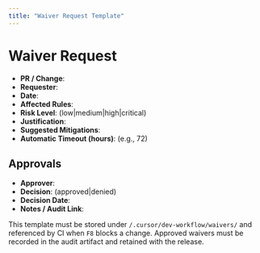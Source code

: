 ```yaml
---
title: "Waiver Request Template"
---
```

# Waiver Request

- **PR / Change**: 
- **Requester**: 
- **Date**: 
- **Affected Rules**: 
- **Risk Level**: (low|medium|high|critical)
- **Justification**: 
- **Suggested Mitigations**: 
- **Automatic Timeout (hours)**: (e.g., 72)

## Approvals
- **Approver**: 
- **Decision**: (approved|denied)
- **Decision Date**: 
- **Notes / Audit Link**: 

This template must be stored under `/.cursor/dev-workflow/waivers/` and referenced by CI when `F8` blocks a change. Approved waivers must be recorded in the audit artifact and retained with the release.

